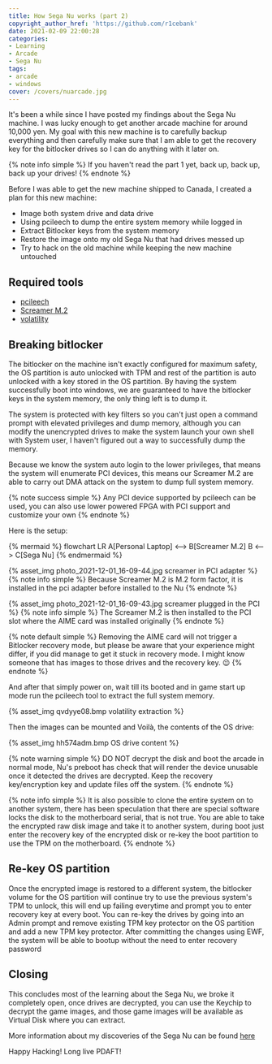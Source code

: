 ```yaml
---
title: How Sega Nu works (part 2)
copyright_author_href: 'https://github.com/r1cebank'
date: 2021-02-09 22:00:28
categories:
- Learning
- Arcade
- Sega Nu
tags:
- arcade
- windows
cover: /covers/nuarcade.jpg
---
```

It's been a while since I have posted my findings about the Sega Nu machine. I was lucky enough to get another arcade machine for around 10,000 yen. My goal with this new machine is to carefully backup everything and then carefully make sure that I am able to get the recovery key for the bitlocker drives so I can do anything with it later on.

{% note info simple %}
If you haven't read the part 1 yet, back up, back up, back up your drives!
{% endnote %}

Before I was able to get the new machine shipped to Canada, I created a plan for this new machine:

* Image both system drive and data drive
* Using pcileech to dump the entire system memory while logged in
* Extract Bitlocker keys from the system memory
* Restore the image onto my old Sega Nu that had drives messed up
* Try to hack on the old machine while keeping the new machine untouched

## Required tools

* [pcileech](https://github.com/ufrisk/pcileech)
* [Screamer M.2](https://shop.lambdaconcept.com/home/43-screamer-m2.html)
* [volatility](https://github.com/volatilityfoundation/volatility)

## Breaking bitlocker
The bitlocker on the machine isn't exactly configured for maximum safety, the OS partition is auto unlocked with TPM and rest of the partition is auto unlocked with a key stored in the OS partition. By having the system successfully boot into windows, we are guaranteed to have the bitlocker keys in the system memory, the only thing left is to dump it.

The system is protected with key filters so you can't just open a command prompt with elevated privileges and dump memory, although you can modify the unencrypted drives to make the system launch your own shell with System user, I haven't figured out a way to successfully dump the memory.

Because we know the system auto login to the lower privileges, that means the system will enumerate PCI devices, this means our Screamer M.2 are able to carry out DMA attack on the system to dump full system memory. 

{% note success simple %}
Any PCI device supported by pcileech can be used, you can also use lower powered FPGA with PCI support and customize your own
{% endnote %}

Here is the setup:

{% mermaid %}
flowchart LR
    A[Personal Laptop] <--> B[Screamer M.2]
    B <--> C[Sega Nu]
{% endmermaid %}


{% asset_img photo_2021-12-01_16-09-44.jpg screamer in PCI adapter %}
{% note info simple %}
Because Screamer M.2 is M.2 form factor, it is installed in the pci adapter before installed to the Nu
{% endnote %}

{% asset_img photo_2021-12-01_16-09-43.jpg screamer plugged in the PCI %}
{% note info simple %}
The Screamer M.2 is then installed to the PCI slot where the AIME card was installed originally
{% endnote %}


{% note default simple %}
Removing the AIME card will not trigger a Bitlocker recovery mode, but please be aware that your experience might differ, if you did manage to get it stuck in recovery mode. I might know someone that has images to those drives and the recovery key. 😉
{% endnote %}

And after that simply power on, wait till its booted and in game start up mode run the pcileech tool to extract the full system memory.

{% asset_img qvdyye08.bmp volatility extraction %}

Then the images can be mounted and Voilà, the contents of the OS drive:

{% asset_img hh574adm.bmp OS drive content %}

{% note warning simple %}
DO NOT decrypt the disk and boot the arcade in normal mode, Nu's preboot has check that will render the device unusable once it detected the drives are decrypted. Keep the recovery key/encryption key and update files off the system.
{% endnote %}

{% note info simple %}
It is also possible to clone the entire system on to another system, there has been speculation that there are special software locks the disk to the motherboard serial, that is not true. You are able to take the encrypted raw disk image and take it to another system, during boot just enter the recovery key of the encrypted disk or re-key the boot partition to use the TPM on the motherboard.
{% endnote %}

## Re-key OS partition
Once the encrypted image is restored to a different system, the bitlocker volume for the OS partition will continue try to use the previous system's TPM to unlock, this will end up failing everytime and prompt you to enter recovery key at every boot. You can re-key the drives by going into an Admin prompt and remove existing TPM key protector on the OS partition and add a new TPM key protector. After committing the changes using EWF, the system will be able to bootup without the need to enter recovery password

## Closing
This concludes most of the learning about the Sega Nu, we broke it completely open, once drives are decrypted, you can use the Keychip to decrypt the game images, and those game images will be available as Virtual Disk where you can extract.

More information about my discoveries of the Sega Nu can be found [here](https://github.com/diva-eng/sega-nu)

Happy Hacking! Long live PDAFT!